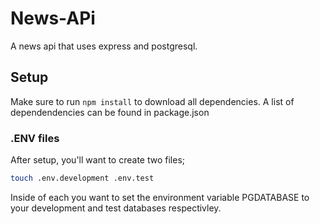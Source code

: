 # News-APi

A news api that uses express and postgresql.

## Setup

Make sure to run `npm install` to download all dependencies. A list of dependendencies can be found in package.json

### .ENV files

After setup, you'll want to create two files;

```bash
touch .env.development .env.test
```

Inside of each you want to set the environment variable PGDATABASE to your development and test databases respectivley.
